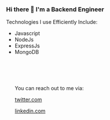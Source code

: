 ### Hi there 👋 I'm a Backend Engineer 

<!--
**GreenAbayomi/GreenAbayomi** is a ✨ _special_ ✨ repository because its `README.md` (this file) appears on your GitHub profile.

Here are some ideas to get you started:

- 🔭 I’m currently working on ...
- 🌱 I’m currently learning ...
- 👯 I’m looking to collaborate on ...
- 🤔 I’m looking for help with ...
- 💬 Ask me about ...
- 📫 How to reach me: ...
- 😄 Pronouns: ...
- ⚡ Fun fact: ...
-->
<p> Technologies I use Efficiently Include: </p>
<ul>
  <li> Javascript </li>
  <li> NodeJs </li>
  <li> ExpressJs </li>
  <li> MongoDB </li>
  <br><br><br><br>
  <p> You can reach out to me via: </p>
  <p><a href= "https://twitter.com/green_abayomi" target= _blank>twitter.com </a></p>
  <p> <a href= "https://www.linkedin.com/in/abayomi-green-585273118" target=_blank>linkedin.com</a></p>
